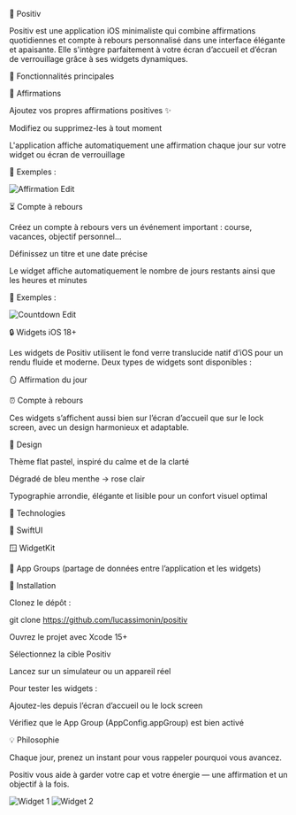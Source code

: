 🌈 Positiv

Positiv est une application iOS minimaliste qui combine affirmations quotidiennes et compte à rebours personnalisé dans une interface élégante et apaisante. Elle s'intègre parfaitement à votre écran d’accueil et d’écran de verrouillage grâce à ses widgets dynamiques.

📱 Fonctionnalités principales

🧠 Affirmations

Ajoutez vos propres affirmations positives ✨

Modifiez ou supprimez-les à tout moment

L'application affiche automatiquement une affirmation chaque jour sur votre widget ou écran de verrouillage

📸 Exemples :

![Affirmation Edit](https://github.com/lucassimonin/positiv/images/1.jpg "Affirmation Edit")



⏳ Compte à rebours

Créez un compte à rebours vers un événement important : course, vacances, objectif personnel...

Définissez un titre et une date précise

Le widget affiche automatiquement le nombre de jours restants ainsi que les heures et minutes

📸 Exemples :

![Countdown Edit](https://github.com/lucassimonin/positiv/images/2.jpg "Countdown Edit")


🔒 Widgets iOS 18+

Les widgets de Positiv utilisent le fond verre translucide natif d’iOS pour un rendu fluide et moderne. Deux types de widgets sont disponibles :

🪞 Affirmation du jour

⏰ Compte à rebours

Ces widgets s’affichent aussi bien sur l’écran d’accueil que sur le lock screen, avec un design harmonieux et adaptable.

🎨 Design

Thème flat pastel, inspiré du calme et de la clarté

Dégradé de bleu menthe → rose clair

Typographie arrondie, élégante et lisible pour un confort visuel optimal

🧩 Technologies

🧱 SwiftUI

🪟 WidgetKit

🔄 App Groups (partage de données entre l’application et les widgets)

🚀 Installation

Clonez le dépôt :

git clone https://github.com/lucassimonin/positiv

Ouvrez le projet avec Xcode 15+

Sélectionnez la cible Positiv

Lancez sur un simulateur ou un appareil réel

Pour tester les widgets :

Ajoutez-les depuis l’écran d’accueil ou le lock screen

Vérifiez que le App Group (AppConfig.appGroup) est bien activé

💡 Philosophie

Chaque jour, prenez un instant pour vous rappeler pourquoi vous avancez.

Positiv vous aide à garder votre cap et votre énergie — une affirmation et un objectif à la fois.


![Widget 1](https://github.com/lucassimonin/positiv/images/3.jpg "Widget 1")
![Widget 2](https://github.com/lucassimonin/positiv/images/4.jpg "Widget 2")



